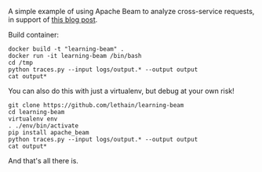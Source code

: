 
A simple example of using Apache Beam to analyze cross-service requests,
in support of [this blog post](https://lethain.com/analyzing-cross-service-requests-apache-beam).

Build container:

    docker build -t "learning-beam" .
    docker run -it learning-beam /bin/bash
    cd /tmp
    python traces.py --input logs/output.* --output output
    cat output*

You can also do this with just a virtualenv, but debug at your own risk!

    git clone https://github.com/lethain/learning-beam
    cd learning-beam
    virtualenv env
    . ./env/bin/activate
    pip install apache_beam
    python traces.py --input logs/output.* --output output
    cat output*

And that's all there is.